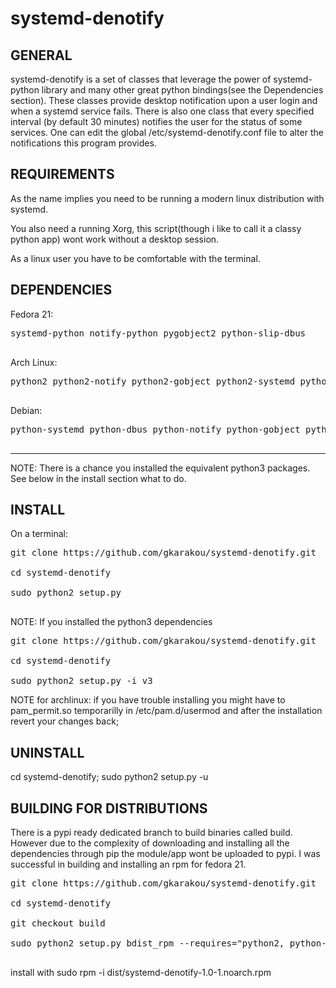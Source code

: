 # systemd-denotify
GENERAL
-------------------
systemd-denotify is a set of classes that leverage the power of systemd-python library and many other great python bindings(see the Dependencies section).
These classes provide desktop notification upon a user login and when a systemd service fails.
There is also one class that every specified interval (by default 30 minutes) notifies the user for the status of some services.
One can edit the global /etc/systemd-denotify.conf file to alter the notifications this program provides.


REQUIREMENTS
-------------------

As the name implies you need to be running a modern linux distribution with systemd.

You also need a running Xorg, this script(though i like to call it a classy python app) wont work without a desktop session.

As a linux user you have to be comfortable with the terminal.

DEPENDENCIES
-------------------


Fedora 21:

<pre>
systemd-python notify-python pygobject2 python-slip-dbus

</pre>
Arch Linux:

<pre>
python2 python2-notify python2-gobject python2-systemd python2-dbus

</pre>

Debian:

<pre>
python-systemd python-dbus python-notify python-gobject python-gi

</pre>

-------------------------------

NOTE: There is a chance you installed the equivalent python3 packages. See below in the install section what to do.


INSTALL
------------------------
On a terminal:

<pre>git clone https://github.com/gkarakou/systemd-denotify.git

cd systemd-denotify

sudo python2 setup.py

</pre>


NOTE: If you installed the python3 dependencies

<pre>git clone https://github.com/gkarakou/systemd-denotify.git

cd systemd-denotify

sudo python2 setup.py -i v3
</pre>

NOTE for archlinux: if you have trouble installing you might have to pam_permit.so temporarilly in /etc/pam.d/usermod
and after the installation revert your changes back;


UNINSTALL
--------------------------

cd systemd-denotify;
sudo python2 setup.py -u


BUILDING FOR DISTRIBUTIONS
----------------------------
There is a pypi ready dedicated branch to build binaries called build. However due to the complexity of downloading and installing all the dependencies through pip the module/app wont be uploaded to pypi.
I was successful in building and installing an rpm for fedora 21.

<pre>git clone https://github.com/gkarakou/systemd-denotify.git

cd systemd-denotify

git checkout build

sudo python2 setup.py bdist_rpm --requires="python2, python-setuptools, systemd-python, notify-python, pygobject2, python-slip-dbus"  --post-uninstall=postuninstall.sh

</pre>
install with
sudo rpm -i dist/systemd-denotify-1.0-1.noarch.rpm
